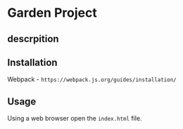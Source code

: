 # Garden Project
## descrpition  
<!-- TODO -->
## Installation  
Webpack - `https://webpack.js.org/guides/installation/`
## Usage  
Using a web browser open the `index.html` file.
